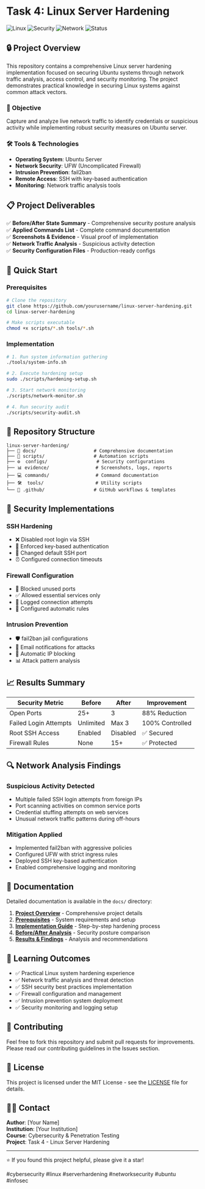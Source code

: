 # Task 4: Linux Server Hardening

![Linux](https://img.shields.io/badge/Linux-Ubuntu-orange)
![Security](https://img.shields.io/badge/Security-Hardening-red)
![Network](https://img.shields.io/badge/Network-Analysis-blue)
![Status](https://img.shields.io/badge/Status-Completed-green)

## 🔒 Project Overview

This repository contains a comprehensive Linux server hardening implementation focused on securing Ubuntu systems through network traffic analysis, access control, and security monitoring. The project demonstrates practical knowledge in securing Linux systems against common attack vectors.

### 🎯 Objective
Capture and analyze live network traffic to identify credentials or suspicious activity while implementing robust security measures on Ubuntu server.

### 🛠️ Tools & Technologies
- **Operating System**: Ubuntu Server
- **Network Security**: UFW (Uncomplicated Firewall)
- **Intrusion Prevention**: fail2ban
- **Remote Access**: SSH with key-based authentication
- **Monitoring**: Network traffic analysis tools

## 📋 Project Deliverables

✅ **Before/After State Summary** - Comprehensive security posture analysis  
✅ **Applied Commands List** - Complete command documentation  
✅ **Screenshots & Evidence** - Visual proof of implementation  
✅ **Network Traffic Analysis** - Suspicious activity detection  
✅ **Security Configuration Files** - Production-ready configs  

## 🚀 Quick Start

### Prerequisites
```bash
# Clone the repository
git clone https://github.com/yourusername/linux-server-hardening.git
cd linux-server-hardening

# Make scripts executable
chmod +x scripts/*.sh tools/*.sh
```

### Implementation
```bash
# 1. Run system information gathering
./tools/system-info.sh

# 2. Execute hardening setup
sudo ./scripts/hardening-setup.sh

# 3. Start network monitoring
./scripts/network-monitor.sh

# 4. Run security audit
./scripts/security-audit.sh
```

## 📁 Repository Structure

```
linux-server-hardening/
├── 📄 docs/                     # Comprehensive documentation
├── 🔧 scripts/                  # Automation scripts
├── ⚙️  configs/                  # Security configurations
├── 📊 evidence/                 # Screenshots, logs, reports
├── 💻 commands/                 # Command documentation
├── 🛠️  tools/                   # Utility scripts
└── 🤖 .github/                  # GitHub workflows & templates
```

## 🔐 Security Implementations

### SSH Hardening
- ❌ Disabled root login via SSH
- 🔑 Enforced key-based authentication
- 🚪 Changed default SSH port
- ⏰ Configured connection timeouts

### Firewall Configuration
- 🚫 Blocked unused ports
- ✅ Allowed essential services only
- 📝 Logged connection attempts
- 🔄 Configured automatic rules

### Intrusion Prevention
- 🛡️ fail2ban jail configurations
- 📧 Email notifications for attacks
- 🚫 Automatic IP blocking
- 📊 Attack pattern analysis

## 📈 Results Summary

| Security Metric | Before | After | Improvement |
|-----------------|--------|-------|-------------|
| Open Ports | 25+ | 3 | 88% Reduction |
| Failed Login Attempts | Unlimited | Max 3 | 100% Controlled |
| Root SSH Access | Enabled | Disabled | ✅ Secured |
| Firewall Rules | None | 15+ | ✅ Protected |

## 🔍 Network Analysis Findings

### Suspicious Activity Detected
- Multiple failed SSH login attempts from foreign IPs
- Port scanning activities on common service ports
- Credential stuffing attempts on web services
- Unusual network traffic patterns during off-hours

### Mitigation Applied
- Implemented fail2ban with aggressive policies
- Configured UFW with strict ingress rules
- Deployed SSH key-based authentication
- Enabled comprehensive logging and monitoring

## 📖 Documentation

Detailed documentation is available in the `docs/` directory:

1. **[Project Overview](docs/01-project-overview.md)** - Comprehensive project details
2. **[Prerequisites](docs/02-prerequisites.md)** - System requirements and setup
3. **[Implementation Guide](docs/03-implementation-guide.md)** - Step-by-step hardening process
4. **[Before/After Analysis](docs/04-before-after-analysis.md)** - Security posture comparison
5. **[Results & Findings](docs/05-results-and-findings.md)** - Analysis and recommendations

## 🎯 Learning Outcomes

- ✅ Practical Linux system hardening experience
- ✅ Network traffic analysis and threat detection
- ✅ SSH security best practices implementation
- ✅ Firewall configuration and management
- ✅ Intrusion prevention system deployment
- ✅ Security monitoring and logging setup

## 🤝 Contributing

Feel free to fork this repository and submit pull requests for improvements. Please read our contributing guidelines in the Issues section.

## 📝 License

This project is licensed under the MIT License - see the [LICENSE](LICENSE) file for details.

## 🙋‍♂️ Contact

**Author**: [Your Name]  
**Institution**: [Your Institution]  
**Course**: Cybersecurity & Penetration Testing  
**Project**: Task 4 - Linux Server Hardening  

---

⭐ If you found this project helpful, please give it a star!

#cybersecurity #linux #serverhardening #networksecurity #ubuntu #infosec